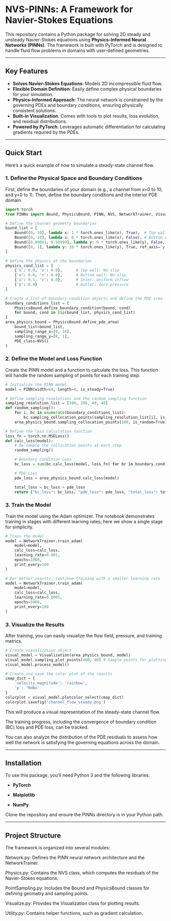 # NVS-PINNs: A Framework for Navier-Stokes Equations

This repository contains a Python package for solving 2D steady and unsteady Navier-Stokes equations using **Physics-Informed Neural Networks (PINNs)**. The framework is built with PyTorch and is designed to handle fluid flow problems in domains with user-defined geometries.

---

## Key Features

* **Solves Navier-Stokes Equations**: Models 2D incompressible fluid flow.
* **Flexible Domain Definition**: Easily define complex physical boundaries for your simulation.
* **Physics-Informed Approach**: The neural network is constrained by the governing PDEs and boundary conditions, ensuring physically consistent solutions.
* **Built-in Visualization**: Comes with tools to plot results, loss evolution, and residual distributions.
* **Powered by PyTorch**: Leverages automatic differentiation for calculating gradients required by the PDEs.

---

## Quick Start

Here’s a quick example of how to simulate a steady-state channel flow.

### 1. Define the Physical Space and Boundary Conditions

First, define the boundaries of your domain (e.g., a channel from x=0 to 10, and y=0 to 1). Then, define the boundary conditions and the interior PDE domain.

```python
import torch
from PINNs import Bound, PhysicsBound, PINN, NVS, NetworkTrainer, Visualization

# Define the channel geometry boundaries
bound_list = [
    Bound([0, 10], lambda x: 1 * torch.ones_like(x), True),  # Top wall
    Bound([0, 10], lambda x: 0 * torch.ones_like(x), False), # Bottom wall
    Bound([0.00001, 0.99999], lambda y: 0 * torch.ones_like(y), False, ref_axis='y'), # Inlet
    Bound([0, 1], lambda y: 10 * torch.ones_like(y), True, ref_axis='y') # Outlet
]

# Define the physics at the boundaries
physics_cond_list = [
    {'u': 0.0, 'v': 0.0},      # Top wall: No-slip
    {'u': 0.0, 'v': 0.0},      # Bottom wall: No-slip
    {'u': 0.1, 'v': 0.0},      # Inlet: Uniform inflow
    {'p': 0.0}                 # Outlet: Zero pressure
]

# Create a list of boundary condition objects and define the PDE area
boundary_conditions_list = [
    PhysicsBound.define_boundary_condition(bound, cond) 
    for bound, cond in zip(bound_list, physics_cond_list)
]
area_physics_bound = PhysicsBound.define_pde_area(
    bound_list=bound_list, 
    sampling_range_x=[0, 10], 
    sampling_range_y=[0, 1], 
    PDE_class=NVS()
)
```


### 2. Define the Model and Loss Function

Create the PINN model and a function to calculate the loss. This function will handle the random sampling of points for each training step.

```python
# Initialize the PINN model
model = PINN(width=64, length=4, is_steady=True)

# Define sampling resolutions and the random sampling function
sampling_resolution_list = [200, 200, 40, 40]
def random_sampling():
    for i, bc in enumerate(boundary_conditions_list):
        bc.sampling_collocation_points(sampling_resolution_list[i], is_random=True)
    area_physics_bound.sampling_collocation_points(100, is_random=True)

# Define the loss calculation function
loss_fn = torch.nn.MSELoss()
def calc_loss(model):
    # Re-sample the collocation points at each step
    random_sampling()

    # Boundary Condition Loss
    bc_loss = sum(bc.calc_loss(model, loss_fn) for bc in boundary_conditions_list)

    # PDE Loss
    pde_loss = area_physics_bound.calc_loss(model)

    total_loss = bc_loss + pde_loss
    return {"bc_loss": bc_loss, "pde_loss": pde_loss, "total_loss": total_loss}
```


### 3. Train the Model

Train the model using the Adam optimizer. The notebook demonstrates training in stages with different learning rates; here we show a single stage for simplicity.

```python
# Train the model
model = NetworkTrainer.train_adam(
    model=model, 
    calc_loss=calc_loss, 
    learning_rate=0.001, 
    epochs=1000, 
    print_every=100
)

# For better results, continue training with a smaller learning rate
model = NetworkTrainer.train_adam(
    model=model, 
    calc_loss=calc_loss, 
    learning_rate=0.0005, 
    epochs=5000, 
    print_every=100
)
```

### 3. Visualize the Results
After training, you can easily visualize the flow field, pressure, and training metrics.
```python
# Create visualization object
visual_model = Visualization(area_physics_bound, model)
visual_model.sampling_plot_points(400, 40) # Sample points for plotting (400 in x, 40 in y)
visual_model.process_model()

# Create and save the color plot of the results
cmap_dict = {
    'velocity_magnitude': 'rainbow',
    'p': 'RdBu'
}
colorplot = visual_model.plotcolor_select(cmap_dict)
colorplot.savefig('channel_flow_steady.png')
```
This will produce a visual representation of the steady-state channel flow.

The training progress, including the convergence of boundary condition (BC) loss and PDE loss, can be tracked.

You can also analyze the distribution of the PDE residuals to assess how well the network is satisfying the governing equations across the domain.

---
## Installation
To use this package, you'll need Python 3 and the following libraries:

* **PyTorch**

* **Matplotlib**

* **NumPy**

Clone the repository and ensure the PINNs directory is in your Python path.

---
## Project Structure
The framework is organized into several modules:

Network.py: Defines the PINN neural network architecture and the NetworkTrainer.

Physics.py: Contains the NVS class, which computes the residuals of the Navier-Stokes equations.

PointSampling.py: Includes the Bound and PhysicsBound classes for defining geometry and sampling points.

Visualize.py: Provides the Visualization class for plotting results.

Utility.py: Contains helper functions, such as gradient calculation.